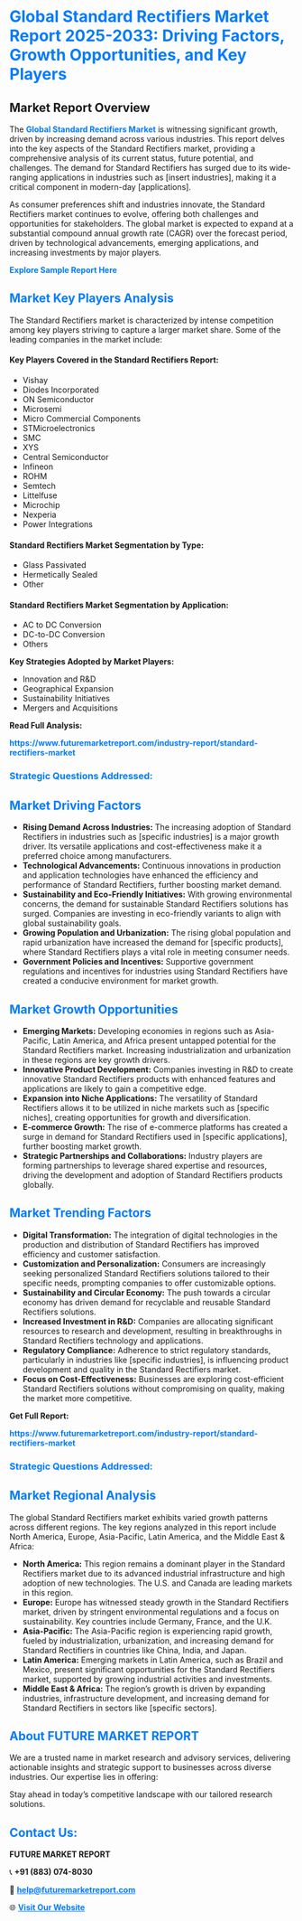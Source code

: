 <h1 style="color: #007BFF;">Global Standard Rectifiers Market Report 2025-2033: Driving Factors, Growth Opportunities, and Key Players</h1>

<section id="overview">
<h2>Market Report Overview</h2>
<p>The <a href="https://www.futuremarketreport.com/industry-report/standard-rectifiers-market" style="color: #007BFF; text-decoration: none;"><strong>Global Standard Rectifiers Market</strong></a> is witnessing significant growth, driven by increasing demand across various industries. This report delves into the key aspects of the Standard Rectifiers market, providing a comprehensive analysis of its current status, future potential, and challenges. The demand for Standard Rectifiers has surged due to its wide-ranging applications in industries such as [insert industries], making it a critical component in modern-day [applications].</p>
<p>As consumer preferences shift and industries innovate, the Standard Rectifiers market continues to evolve, offering both challenges and opportunities for stakeholders. The global market is expected to expand at a substantial compound annual growth rate (CAGR) over the forecast period, driven by technological advancements, emerging applications, and increasing investments by major players.</p>
</section>

<section id="overview">
<p><a href="https://www.futuremarketreport.com/request-sample/reportId=59175" style="color: #007BFF; text-decoration: none;"><strong>Explore Sample Report Here</strong></a></p>
</section>

<section id="key-players">
<h2 style="color: #007BFF;">Market Key Players Analysis</h2>
<p>The Standard Rectifiers market is characterized by intense competition among key players striving to capture a larger market share. Some of the leading companies in the market include:</p>
<h4>Key Players Covered in the Standard Rectifiers Report:</h4>
<ul><li>Vishay</li><li>Diodes Incorporated</li><li>ON Semiconductor</li><li>Microsemi</li><li>Micro Commercial Components</li><li>STMicroelectronics</li><li>SMC</li><li>XYS</li><li>Central Semiconductor</li><li>Infineon</li><li>ROHM</li><li>Semtech</li><li>Littelfuse</li><li>Microchip</li><li>Nexperia</li><li>Power Integrations</li></ul>
<h4>Standard Rectifiers Market Segmentation by Type:</h4>
<ul><li>Glass Passivated</li><li>Hermetically Sealed</li><li>Other</li></ul>

<h4>Standard Rectifiers Market Segmentation by Application:</h4>
<ul><li>AC to DC Conversion</li><li>DC-to-DC Conversion</li><li>Others</li></ul>
<p><strong>Key Strategies Adopted by Market Players:</strong></p>
<ul>
<li>Innovation and R&D</li>
<li>Geographical Expansion</li>
<li>Sustainability Initiatives</li>
<li>Mergers and Acquisitions</li>
</ul>
</section>

<section>
<p><strong>Read Full Analysis: </strong></p><a href="https://www.futuremarketreport.com/industry-report/standard-rectifiers-market" style="color: #007BFF; text-decoration: none;"><strong>https://www.futuremarketreport.com/industry-report/standard-rectifiers-market</strong></a>
<h3 style="color: #007BFF;">Strategic Questions Addressed:</h3>
</section>

<section id="driving-factors">
<h2 style="color: #007BFF;">Market Driving Factors</h2>
<ul>
<li><strong>Rising Demand Across Industries:</strong> The increasing adoption of Standard Rectifiers in industries such as [specific industries] is a major growth driver. Its versatile applications and cost-effectiveness make it a preferred choice among manufacturers.</li>
<li><strong>Technological Advancements:</strong> Continuous innovations in production and application technologies have enhanced the efficiency and performance of Standard Rectifiers, further boosting market demand.</li>
<li><strong>Sustainability and Eco-Friendly Initiatives:</strong> With growing environmental concerns, the demand for sustainable Standard Rectifiers solutions has surged. Companies are investing in eco-friendly variants to align with global sustainability goals.</li>
<li><strong>Growing Population and Urbanization:</strong> The rising global population and rapid urbanization have increased the demand for [specific products], where Standard Rectifiers plays a vital role in meeting consumer needs.</li>
<li><strong>Government Policies and Incentives:</strong> Supportive government regulations and incentives for industries using Standard Rectifiers have created a conducive environment for market growth.</li>
</ul>
</section>

<section id="growth-opportunities">
<h2 style="color: #007BFF;">Market Growth Opportunities</h2>
<ul>
<li><strong>Emerging Markets:</strong> Developing economies in regions such as Asia-Pacific, Latin America, and Africa present untapped potential for the Standard Rectifiers market. Increasing industrialization and urbanization in these regions are key growth drivers.</li>
<li><strong>Innovative Product Development:</strong> Companies investing in R&D to create innovative Standard Rectifiers products with enhanced features and applications are likely to gain a competitive edge.</li>
<li><strong>Expansion into Niche Applications:</strong> The versatility of Standard Rectifiers allows it to be utilized in niche markets such as [specific niches], creating opportunities for growth and diversification.</li>
<li><strong>E-commerce Growth:</strong> The rise of e-commerce platforms has created a surge in demand for Standard Rectifiers used in [specific applications], further boosting market growth.</li>
<li><strong>Strategic Partnerships and Collaborations:</strong> Industry players are forming partnerships to leverage shared expertise and resources, driving the development and adoption of Standard Rectifiers products globally.</li>
</ul>
</section>

<section id="trending-factors">
<h2 style="color: #007BFF;">Market Trending Factors</h2>
<ul>
<li><strong>Digital Transformation:</strong> The integration of digital technologies in the production and distribution of Standard Rectifiers has improved efficiency and customer satisfaction.</li>
<li><strong>Customization and Personalization:</strong> Consumers are increasingly seeking personalized Standard Rectifiers solutions tailored to their specific needs, prompting companies to offer customizable options.</li>
<li><strong>Sustainability and Circular Economy:</strong> The push towards a circular economy has driven demand for recyclable and reusable Standard Rectifiers solutions.</li>
<li><strong>Increased Investment in R&D:</strong> Companies are allocating significant resources to research and development, resulting in breakthroughs in Standard Rectifiers technology and applications.</li>
<li><strong>Regulatory Compliance:</strong> Adherence to strict regulatory standards, particularly in industries like [specific industries], is influencing product development and quality in the Standard Rectifiers market.</li>
<li><strong>Focus on Cost-Effectiveness:</strong> Businesses are exploring cost-efficient Standard Rectifiers solutions without compromising on quality, making the market more competitive.</li>
</ul>
</section>

<section>
<p><strong>Get Full Report: </strong></p><a href="https://www.futuremarketreport.com/industry-report/standard-rectifiers-market" style="color: #007BFF; text-decoration: none;"><strong>https://www.futuremarketreport.com/industry-report/standard-rectifiers-market</strong></a>
<h3 style="color: #007BFF;">Strategic Questions Addressed:</h3>
</section>


<section id="regional-analysis">
<h2 style="color: #007BFF;">Market Regional Analysis</h2>
<p>The global Standard Rectifiers market exhibits varied growth patterns across different regions. The key regions analyzed in this report include North America, Europe, Asia-Pacific, Latin America, and the Middle East & Africa:</p>
<ul>
<li><strong>North America:</strong> This region remains a dominant player in the Standard Rectifiers market due to its advanced industrial infrastructure and high adoption of new technologies. The U.S. and Canada are leading markets in this region.</li>
<li><strong>Europe:</strong> Europe has witnessed steady growth in the Standard Rectifiers market, driven by stringent environmental regulations and a focus on sustainability. Key countries include Germany, France, and the U.K.</li>
<li><strong>Asia-Pacific:</strong> The Asia-Pacific region is experiencing rapid growth, fueled by industrialization, urbanization, and increasing demand for Standard Rectifiers in countries like China, India, and Japan.</li>
<li><strong>Latin America:</strong> Emerging markets in Latin America, such as Brazil and Mexico, present significant opportunities for the Standard Rectifiers market, supported by growing industrial activities and investments.</li>
<li><strong>Middle East & Africa:</strong> The region’s growth is driven by expanding industries, infrastructure development, and increasing demand for Standard Rectifiers in sectors like [specific sectors].</li>
</ul>
</section>

<footer>
<h2 style="color: #007BFF;">About FUTURE MARKET REPORT</h2>
<p>We are a trusted name in market research and advisory services, delivering actionable insights and strategic support to businesses across diverse industries. Our expertise lies in offering:</p>

<p>Stay ahead in today’s competitive landscape with our tailored research solutions.</p>

<h2 style="color: #007BFF;">Contact Us:</h2>
<p><strong>FUTURE MARKET REPORT</strong></p>
<p>📞 <strong>+91 (883) 074-8030</strong></p>
<p>📧 <strong><a href="mailto:help@futuremarketreport.com" style="color: #007BFF;">help@futuremarketreport.com</a></strong></p>
<p>🌐 <strong><a href="https://www.futuremarketreport.com/" style="color: #007BFF;">Visit Our Website</a></strong></p>
</footer>